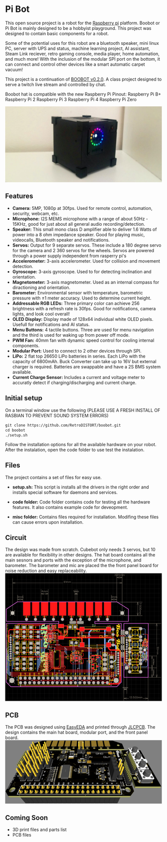 # Pi Bot
This open source project is a robot for the [Raspberry pi](https://www.raspberrypi.com/) platform. Boobot or Pi Bot is mainly designed to be a hobbyist playground. This project was designed to contain basic components for a robot. 

Some of the potential uses for this robot are a bluetooth speaker, mini linux PC, server with UPS and status, machine learning project, AI assistant, Steam Link reciever, retro gaming console, media player, home automation, and much more! With the inclusion of the modular SPI port on the bottom, it can connect and control other devices like a smart automatic carpet vacuum! 

This project is a continuation of [BOOBOT v0.2.0](https://github.com/Shizcow/BooBot/tree/v0.2.0). A class project designed to serve a twitch live stream and controlled by chat.

Boobot hat is compatible with the new Raspberry Pi Pinout:
Raspberry Pi B+
Raspberry Pi 2
Raspberry Pi 3
Raspberry Pi 4
Raspberry Pi Zero

![robot](/images/photo2.jpg)

## Features
- **Camera:** 5MP, 1080p at 30fps. Used for remote control, automation, security, webcam, etc. 
- **Microphone:** I2S MEMS microphone with a range of about 50Hz - 15KHz, good for just about all general audio recording/detection.
- **Speaker:** This small mono class D amplifier able to deliver 1.6 Watts of power into a 8 ohm impedance speaker. Good for playing music, videocalls, Bluetooth speaker and notifications.
- **Servos:** Output for 9 separate servos. These include a 180 degree servo for the camera and 2 360 servos for the wheels. Servos are powered through a power supply independent from rasperry pi's
- **Accelerometer:** 3-axis accelerometer. Used for collision and movement detection.
- **Gyroscope:** 3-axis gyroscope. Used to for detecting inclination and orientation.
- **Magnetometer:** 3-axis magnetometer. Used as an internal compass for diractioning and orientation.
- **Barometer:** Environmental sensor with temperature, barometric pressure with ±1 meter accuracy. Used to determine current height.
- **Addressable RGB LEDs:** Three primary color can achieve 256 brightness with a refresh rate is 30fps. Good for notifications, camera lights, and look cool overall!
- **OLED Display:** Display made of 128x64 individual white OLED pixels. Usefull for notifications and AI status.
- **Menu Buttons:** 4 tactile buttons. Three are used for menu navigation and the third is used for waking up from power off mode. 
- **PWM Fan:** 40mm fan with dynamic speed control for cooling internal components.
- **Modular Port:** Used to connect to 2 other devices through SPI.
- **LiPo:** 2 flat top 26650 LiPo batteries in series. Each LiPo with the capacity of 6800mAh. Buck Converter can take up to 16V but external charger is required. Batteries are swappable and have a 2S BMS system available.
- **Current Charge Sensor:** Includes a current and voltage meter to accuratly detect if charging/discharging and current charge. 


## Initial setup
On a terminal window use the following (PLEASE USE A FRESH INSTALL OF RASBIAN TO PREVENT SOUND SYSTEM ERRORS)
```
git clone https://github.com/RetroDISTORT/boobot.git
cd boobot
./setup.sh
```
Follow the installation options for all the available hardware on your robot.
After the instalation, open the code folder to use test the instalation.

## Files
The project contains a set of files for easy use. 
- **setup.sh:**
This script is installs all the drivers in the right order and installs special software for daemons and services.

- **code folder:**
Code folder contains code for testing all the hardware features. It also contains example code for deveopment.

- **misc folder:**
Contains files required for installation. Modifing these files can cause errors upon installation. 

## Circuit
The design was made from scratch. Cubebot only needs 3 servos, but 10 are available for flexibility in other designs. The hat board contains all the main sesnors and ports with the exception of the microphone, and barometer. The barometer and mic are placed the the front panel board for noise reduction and easy replaceability.
![robot](/images/PCB_Wiring.png)

## PCB
The PCB was designed using [EasyEDA](https://easyeda.com/) and printed through [JLCPCB](https://jlcpcb.com/). The design contains the main hat board, modular port, and the front panel board.
![robot](/images/PCB_3D.png)
 
## Coming Soon
- 3D print files and parts list
- PCB files
